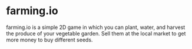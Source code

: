 # farming.io
farming.io is a simple 2D game in which you can plant, water, and harvest the produce of your vegetable garden. Sell them at the local market to get more money to buy different seeds.
